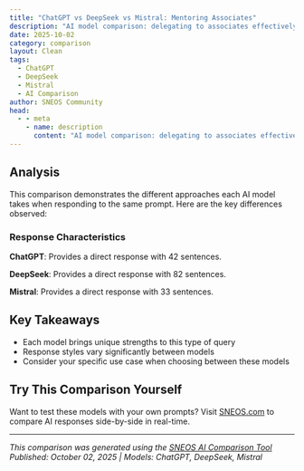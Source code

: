 ```yaml
---
title: "ChatGPT vs DeepSeek vs Mistral: Mentoring Associates"
description: "AI model comparison: delegating to associates effectively..."
date: 2025-10-02
category: comparison
layout: Clean
tags:
  - ChatGPT
  - DeepSeek
  - Mistral
  - AI Comparison
author: SNEOS Community
head:
  - - meta
    - name: description
      content: "AI model comparison: delegating to associates effectively..."
---
```


<ChatComparison
  title="ChatGPT vs DeepSeek vs Mistral: Mentoring Associates"
  prompt="delegating to associates effectively"
  :responses='{
    "ChatGPT": "Delegating to associates effectively is a vital skill for improving productivity, developing team members, and managing workload efficiently. Here are some key principles and steps to delegate tasks successfully:\n\n### 1. Identify the Right Tasks to Delegate\n- Delegate tasks that are time-consuming but don\u2019t require your specific expertise.\n- Choose tasks that will help your associates grow and develop new skills.\n- Avoid delegating highly sensitive or strategic tasks that require your direct involvement.\n\n### 2. Choose the Right Person\n- Match the task to the associate\u2019s skills, experience, and current workload.\n- Consider their development goals and areas where they want to improve.\n- Ensure they have or can get the necessary resources and authority to complete the task.\n\n### 3. Provide Clear Instructions\n- Define the task clearly, including objectives, deadlines, and expected outcomes.\n- Explain the importance and context of the task to help them understand its value.\n- Provide any necessary background information or resources.\n\n### 4. Set Expectations and Boundaries\n- Clarify the level of autonomy they will have and decisions they can make.\n- Specify check-in points or milestones for progress updates.\n- Be clear about the quality standards and any reporting requirements.\n\n### 5. Empower and Support\n- Give them the authority and access needed to complete the task.\n- Encourage questions and provide guidance without micromanaging.\n- Be available for advice or troubleshooting if issues arise.\n\n### 6. Monitor Progress Without Micromanaging\n- Use regular check-ins to review progress and provide feedback.\n- Address any problems early but avoid taking over the task.\n- Adjust support as needed depending on their confidence and performance.\n\n### 7. Provide Feedback and Recognize Effort\n- Give constructive feedback once the task is completed.\n- Acknowledge their achievements and efforts to boost motivation.\n- Discuss what went well and what could be improved for future tasks.\n\n### 8. Reflect and Learn\n- Reflect on the delegation process and outcomes.\n- Ask the associate what worked well and what could be improved.\n- Use this feedback to improve your future delegation strategies.\n\n---\n\n### Example of Effective Delegation\n\n**Scenario:** You have a report that needs to be compiled and submitted by the end of the week.\n\n- Identify the task: Compiling and formatting the report.\n- Choose the associate: Select someone with good organizational and writing skills interested in report preparation.\n- Provide instructions: Explain the report\u2019s purpose, key data sources, format requirements, and deadline.\n- Set expectations: They can ask questions freely but should provide a draft two days before the final deadline.\n- Empower them: Give access to the required data and templates.\n- Monitor progress: Schedule a brief check-in after three days to review progress and address issues.\n- Provide feedback: Review the final report, give constructive feedback, and thank them for their work.\n\n---\n\nBy following these practices, you can delegate effectively, ensuring tasks are completed well while supporting the growth and empowerment of your associates.",
    "DeepSeek": "Of course. Delegating effectively is not just about offloading tasks; it\u0027s about **multiplying your impact, developing your team, and freeing yourself to focus on higher-level strategic work.**\n\nDone poorly, it creates more work, frustrates everyone, and leads to mediocre results. Done well, it\u0027s a superpower.\n\nHere is a comprehensive guide to delegating to associates effectively, broken down into a framework you can follow.\n\n---\n\n### The Mindset Shift: From Doer to Leader\nFirst, internalize these principles:\n*   **You are a multiplier:** Your goal is to leverage the team\u0027s collective capacity.\n*   **Delegation is development:** Every task you delegate is an opportunity for an associate to grow new skills and gain confidence.\n*   **Perfection is the enemy of progress:** Resist the urge to micromanage. Allow associates to approach a task in their own way, even if it\u0027s not exactly how you would do it.\n*   **You are still accountable:** The ultimate responsibility for the task\u0027s success or failure remains with you.\n\n---\n\n### A 5-Step Framework for Effective Delegation\n\n#### Step 1: Choose What to Delegate\nNot all tasks are created equal. Use this matrix to decide:\n\n| Delegate This | Don\u0027t Delegate This |\n| :--- | :--- |\n| **Tasks that are recurring** (e.g., weekly reports, meeting prep). | **Performance reviews and sensitive personnel issues.** |\n| **Tasks that develop specific skills** in your associate (e.g., data analysis, client communication). | **Core responsibilities that define your role** (e.g., strategic planning, final approval on high-stakes decisions). |\n| **Tasks you are overqualified for** but are necessary for the business. | **Highly confidential or sensitive tasks** (unless the associate is specifically cleared and it\u0027s part of their development). |\n| **Projects that provide visibility** for a high-potential associate. | **Crisis management that requires your immediate, authoritative response.** |\n\n**Pro Tip:** Create a \u0022Delegation Backlog\u0022 \u2013 a list of tasks and projects you can hand off in the future.\n\n#### Step 2: Choose the Right Person\nConsider the following for each associate:\n*   **Skills and Experience:** Do they have the baseline skills to succeed? Is this a stretch assignment?\n*   **Development Goals:** Does this task align with what they want to learn or where they want to grow?\n*   **Workload:** Do they have the capacity to take this on without becoming overwhelmed?\n*   **Motivation:** Are they interested in this type of work? A motivated associate will always outperform a disinterested one.\n\n#### Step 3: Provide Context and Clarify Expectations (The \u0022What\u0022 and \u0022Why\u0022)\nThis is the most critical step. A vague request leads to a vague result. Use a structured handoff.\n\n**The Delegation Conversation Checklist:**\n\n*   **Define the Task Clearly:** \u0022I need you to take the lead on preparing the Q3 client performance report.\u0022\n*   **Explain the \u0022Why\u0022 (Context \u0026 Importance):** \u0022This report is crucial for our upcoming renewal meeting with our biggest client. It shows them the value we\u0027re providing and helps secure our contract for next year.\u0022\n*   **Specify the Desired Outcome:** \u0022A clean, 3-4 slide PowerPoint deck that highlights our key metrics, tells a clear story of our success, and identifies one opportunity for improvement.\u0022\n*   **Set Clear Boundaries \u0026 Authority:**\n    *   \u0022You have the authority to pull data from the analytics team directly.\u0022\n    *   \u0022For any discounts over 10%, you need to check with me before communicating with the client.\u0022\n    *   \u0022Your budget for this is $0\u2014we\u0027re using existing resources.\u0022\n*   **Agree on a Timeline \u0026 Check-ins:** \u0022The first draft is due to me by next Tuesday EOD. Let\u0027s do a quick 15-minute sync this Friday to make sure you\u0027re on the right track and don\u0027t have any blockers.\u0022\n*   **Identify Available Resources:** \u0022Sarah ran this report last quarter, so she\u0027s a great resource. All the raw data is in the \u0027Client Analytics\u0027 folder. Here is a template from last year to use as a starting point.\u0022\n\n#### Step 4: Empower and Support (Then Get Out of the Way)\nYour role now shifts from director to coach.\n*   **Grant Autonomy:** Make it clear you trust them. \u0022You own this. I\u0027m here if you hit a wall, but I want you to run with it.\u0022\n*   **Be Available, Not Intrusive:** Honor the check-in schedule you agreed upon. Don\u0027t pop in unexpectedly asking for status updates.\n*   **Remove Roadblocks:** If they come to you stuck because another department isn\u0027t responding, your job is to pick up the phone and unblock them.\n*   **Encourage Problem-Solving:** When they bring you a problem, ask, \u0022What are your top two proposed solutions?\u0022 This develops their critical thinking.\n\n#### Step 5: Review, Provide Feedback, and Give Credit\nThis closes the loop and ensures continuous improvement.\n*   **Review the Work:** Assess the final product against the expectations you set in Step 3.\n*   **Provide Constructive Feedback:**\n    *   **Start with the positive.** \u0022The data visualization on slide 2 was excellent and very clear.\u0022\n    *   **Focus on the work, not the person.** \u0022For the narrative section, I think we can make the value proposition stronger by leading with X instead of Y.\u0022\n    *   **Make it a dialogue.** \u0022What was the most challenging part of this? What would you do differently next time?\u0022\n*   **Publicly Give Credit:** In the team meeting or email to leadership, say: \u0022A huge thanks to [Associate\u0027s Name] for her excellent work on the Q3 client report. She did a fantastic job pulling the story together.\u0022 This builds morale and trust.\n\n---\n\n### Common Pitfalls and How to Avoid Them\n\n*   **Micromanaging:** You hired capable people. Trust them. Focus on the outcome, not every step of the process.\n*   **Dumping, Not Delegating:** If you just throw a task over the wall with no context, you\u0027re setting them up to fail. Always provide the \u0022why.\u0022\n*   **Under-delegating:** \u0022It\u0027s faster if I just do it myself.\u0022 This is a short-term gain that leads to long-term pain. You burn out, and your team never learns.\n*   **Assuming Understanding:** Don\u0027t just ask \u0022Do you understand?\u0022 Ask them to paraphrase the key deliverables and timeline back to you.\n*   **Taking Back the Task:** If they struggle, don\u0027t immediately take the task back. Use it as a coaching moment. Guide them to the solution.\n\nBy following this framework, you transform delegation from a simple managerial task into a powerful leadership tool that builds a stronger, more capable, and more engaged team.",
    "Mistral": "Delegating to associates effectively is a crucial skill for managers and leaders. Here are some steps to help you delegate effectively:\n\n1. **Choose the Right Tasks to Delegate:**\n   - Delegate tasks that are recurring, time-consuming, or developmental for your associates.\n   - Don\u0027t delegate critical tasks that require your specific expertise or tasks that are highly confidential.\n\n2. **Choose the Right Person:**\n   - Consider each associate\u0027s skills, interests, and workload.\n   - Provide opportunities for associates to stretch and grow.\n\n3. **Communicate Clearly:**\n   - Explain why you are delegating the task.\n   - Describe the task in detail, the desired outcome, and the deadline.\n   - Provide context for how the task fits into the bigger picture.\n\n4. **Provide Resources and Support:**\n   - Ensure associates have the tools, information, and support needed to complete the task.\n   - Be available for questions and check-ins.\n\n5. **Set Expectations:**\n   - Define the level of authority and responsibility that comes with the task.\n   - Establish milestones and checkpoints for progress updates.\n\n6. **Monitor Progress:**\n   - Regularly check in on progress without micromanaging.\n   - Be available for support and guidance.\n\n7. **Provide Feedback:**\n   - Offer constructive feedback throughout the process.\n   - Recognize and reward successful completion of the task.\n\n8. **Learn from the Process:**\n   - Reflect on what worked well and what could be improved for future delegation.\n   - Encourage associates to share their insights and learnings.\n\n9. **Trust and Empower:**\n   - Show confidence in your associates\u0027 abilities.\n   - Give them space to make decisions and learn from mistakes.\n\n10. **Delegate Responsibility, Not Just Tasks:**\n    - Ensure associates understand the \u0027why\u0027 behind the task and the expected outcomes.\n    - Allow them to own the process and the results.\n\nHere\u0027s a simple delegation template:\n\n- Task:\n- Why:\n- Desired Outcome:\n- Deadline:\n- Resources/Support Available:\n- Check-in Points:\n- Level of Authority/Responsibility:\n\nBy following these steps, you can delegate effectively, empower your associates, and build a more productive and engaged team."
  }'
  published-date="00:52"
/>

## Analysis

This comparison demonstrates the different approaches each AI model takes when responding to the same prompt. Here are the key differences observed:

### Response Characteristics

**ChatGPT**: Provides a direct response with 42 sentences. 

**DeepSeek**: Provides a direct response with 82 sentences. 

**Mistral**: Provides a direct response with 33 sentences. 

## Key Takeaways

- Each model brings unique strengths to this type of query
- Response styles vary significantly between models
- Consider your specific use case when choosing between these models

## Try This Comparison Yourself

Want to test these models with your own prompts? Visit [SNEOS.com](https://sneos.com) to compare AI responses side-by-side in real-time.

---

*This comparison was generated using the [SNEOS AI Comparison Tool](https://sneos.com)*
*Published: October 02, 2025 | Models: ChatGPT, DeepSeek, Mistral*
